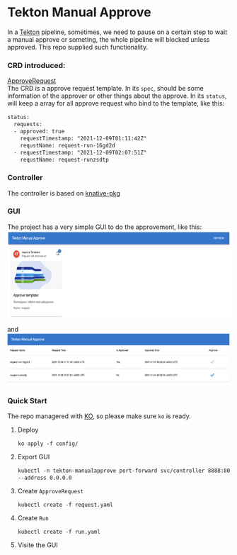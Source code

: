# Tekton Manual Approve

In a [Tekton](https://github.com/tektoncd/pipeline) pipeline, sometimes, we need to pause on a certain step to wait a manual approve or someting, the whole pipeline will blocked unless approved. This repo supplied such functionality.

### CRD introduced:
[ApproveRequest](https://github.com/vincent-pli/manual-approve-tekton/blob/main/config/300-approverequest.yaml)  
The CRD is a approve request template.
In its `spec`, should be some information of the approver or other things about the approve.
In its `status`, will keep a array for all approve request who bind to the template, like this:
```
status:
  requests:
  - approved: true
    requestTimestamp: "2021-12-09T01:11:42Z"
    requstName: request-run-16gd2d
  - requestTimestamp: "2021-12-09T02:07:51Z"
    requstName: request-runzsdtp
```

### Controller
The controller is based on [knative-pkg](https://github.com/knative-sandbox/sample-controller)

### GUI
The project has a very simple GUI to do the approvement, like this:
<img src="./dashboard.png" width = "600" height = "200" alt="starBoard Report" align=center />

and
<img src="./list.png" width = "600" height = "120" alt="starBoard Report" align=center />


### Quick Start
The repo managered with [KO](https://github.com/google/ko), so please make sure `ko` is ready.

1. Deploy    
   ```
   ko apply -f config/
   ```
  
2. Export GUI
   ```
   kubectl -n tekton-manualapprove port-forward svc/controller 8888:80 --address 0.0.0.0
   ```

3. Create `ApproveRequest`

   ```
   kubectl create -f request.yaml
   ```

4. Create `Run`
   ```
   kubectl create -f run.yaml
   ```

5. Visite the GUI
